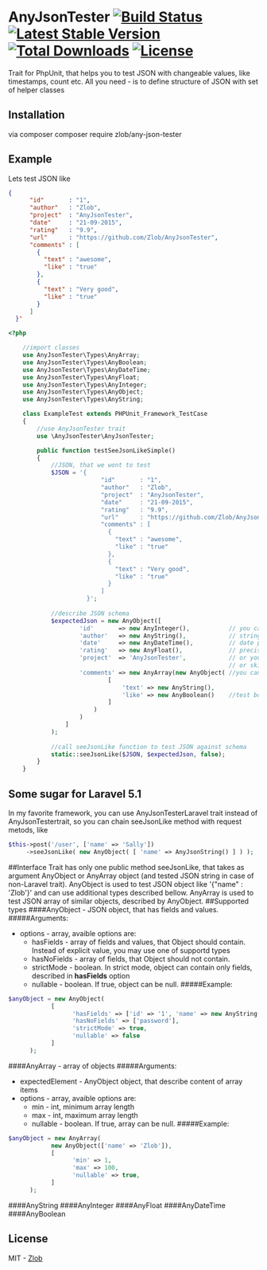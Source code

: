 # AnyJsonTester [![Build Status](https://travis-ci.org/Zlob/AnyJsonTester.svg?branch=master)](https://travis-ci.org/Zlob/AnyJsonTester) [![Latest Stable Version](https://poser.pugx.org/zlob/any-json-tester/v/stable)](https://packagist.org/packages/zlob/any-json-tester) [![Total Downloads](https://poser.pugx.org/zlob/any-json-tester/downloads)](https://packagist.org/packages/zlob/any-json-tester) [![License](https://poser.pugx.org/zlob/any-json-tester/license)](https://packagist.org/packages/zlob/any-json-tester)
Trait for PhpUnit, that helps you to test JSON with changeable values, like timestamps, count etc.
All you need - is to define structure of JSON with set of helper classes

## Installation
via composer 
composer require zlob/any-json-tester

## Example
Lets test JSON like 
```json
{
      "id"       : "1",
      "author"   : "Zlob",
      "project"  : "AnyJsonTester",
      "date"     : "21-09-2015",
      "rating"   : "9.9",
      "url"      : "https://github.com/Zlob/AnyJsonTester",
      "comments" : [
        {
          "text" : "awesome",
          "like" : "true"
        },
        {
          "text" : "Very good",
          "like" : "true"
        }
      ]
  }'
```

```php
<?php

    //import classes
    use AnyJsonTester\Types\AnyArray;
    use AnyJsonTester\Types\AnyBoolean;
    use AnyJsonTester\Types\AnyDateTime;
    use AnyJsonTester\Types\AnyFloat;
    use AnyJsonTester\Types\AnyInteger;
    use AnyJsonTester\Types\AnyObject;
    use AnyJsonTester\Types\AnyString;

    class ExampleTest extends PHPUnit_Framework_TestCase
    {
        //use AnyJsonTester trait
        use \AnyJsonTester\AnyJsonTester;

        public function testSeeJsonLikeSimple()
        {
            //JSON, that we wont to test
            $JSON = '{
                          "id"       : "1",
                          "author"   : "Zlob",
                          "project"  : "AnyJsonTester",
                          "date"     : "21-09-2015",
                          "rating"   : "9.9",
                          "url"      : "https://github.com/Zlob/AnyJsonTester",
                          "comments" : [
                            {
                              "text" : "awesome",
                              "like" : "true"
                            },
                            {
                              "text" : "Very good",
                              "like" : "true"
                            }
                          ]
                      }';
            
            //describe JSON schema
            $expectedJson = new AnyObject([
                    'id'       => new AnyInteger(),           // you can set restrictions for type, like min, max
                    'author'   => new AnyString(),            // string length or regex
                    'date'     => new AnyDateTime(),          // date period or format
                    'rating'   => new AnyFloat(),             // precision
                    'project'  => 'AnyJsonTester',            // or you can just set explicit value
                                                              // or skip some fields, that you don`t wont to test
                    'comments' => new AnyArray(new AnyObject( //you can test array of objects, set min and max array length
                            [
                                'text' => new AnyString(),
                                'like' => new AnyBoolean()    //test boolean variables
                            ]
                        )
                    )
                ]
            );
            
            //call seeJsonLike function to test JSON against schema
            static::seeJsonLike($JSON, $expectedJson, false);
        }
    }
```

## Some sugar for Laravel 5.1
In my favorite framework, you can use AnyJsonTesterLaravel trait instead of AnyJsonTestertrait, so you can chain seeJsonLike method with request metods, like 
```php
$this->post('/user', ['name' => 'Sally'])
     ->seeJsonLike( new AnyObject( [ 'name' => AnyJsonString() ] ) );
```

##Interface
Trait has only one public method seeJsonLike, that takes as argument AnyObject or AnyArray object (and tested JSON string in case of non-Laravel trait). AnyObject is used to test JSON object like '{"name" : 'Zlob'}' and can use additional types described bellow. AnyArray is used to test JSON array of similar objects, described by AnyObject.
##Supported types
####AnyObject - JSON object, that has fields and values.
#####Arguments:
* options - array, avaible options are:
  * hasFields - array of fields and values, that Object should contain. Instead of explicit value, you may use one of supportd types
  * hasNoFields - array of fields, that Object should not contain.
  * strictMode - boolean. In strict mode, object can contain only fields, described in **hasFields** option
  * nullable - boolean. If true, object can be null.
#####Example:
```php
$anyObject = new AnyObject(
            [
                  'hasFields' => ['id' => '1', 'name' => new AnyString()],
                  'hasNoFields' => ['password'],
                  'strictMode' => true,
                  'nullable' => false
            ]
      );
```
####AnyArray - array of objects
#####Arguments:
* expectedElement - AnyObject object, that describe content of array items
* options - array, avaible options are: 
  * min - int, minimum array length
  * max - int, maximum array length
  * nullable - boolean. If true, array can be null.
#####Example:
```php
$anyObject = new AnyArray(
            new AnyObject(['name' => 'Zlob']),
            [
                  'min' => 1,
                  'max' => 100,
                  'nullable' => true,
            ]
      );
```
####AnyString
####AnyInteger
####AnyFloat
####AnyDateTime
####AnyBoolean

## License

MIT - [Zlob](https://github.com/zlob)
